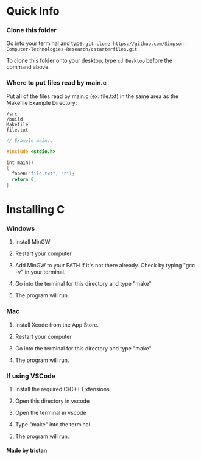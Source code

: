 # Quick Info
### Clone this folder
Go into your terminal and type:
`
git clone https://github.com/Simpson-Computer-Technologies-Research/cstarterfiles.git
`

To clone this folder onto your desktop, type `cd Desktop` before the command above.

### Where to put files read by main.c
Put all of the files read by main.c (ex: file.txt) in the same area as the Makefile
Example Directory:
```
/src
/build
Makefile
file.txt
```

```c
// Example main.c

#include <stdio.h>

int main()
{
  fopen("file.txt", "r");
  return 0;
}
```

# Installing C
### Windows

1. Install MinGW

2. Restart your computer

3. Add MinGW to your PATH if it's not there already. Check by typing "gcc -v" in your terminal.

4. Go into the terminal for this directory and type "make"

5. The program will run.


### Mac

1. Install Xcode from the App Store.

2. Restart your computer

4. Go into the terminal for this directory and type "make"

5. The program will run.


### If using VSCode

1. Install the required C/C++ Extensions

2. Open this directory in vscode

3. Open the terminal in vscode

4. Type "make" into the terminal

5. The program will run.

#### Made by tristan
